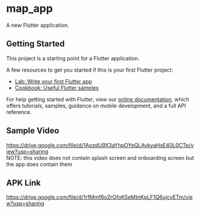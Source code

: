 # map_app

A new Flutter application.

## Getting Started

This project is a starting point for a Flutter application.

A few resources to get you started if this is your first Flutter project:

- [Lab: Write your first Flutter app](https://flutter.dev/docs/get-started/codelab)
- [Cookbook: Useful Flutter samples](https://flutter.dev/docs/cookbook)

For help getting started with Flutter, view our
[online documentation](https://flutter.dev/docs), which offers tutorials,
samples, guidance on mobile development, and a full API reference.

## Sample Video

https://drive.google.com/file/d/1AozdU9X3aYhpOYeQLAvkyaHsE40L0CTp/view?usp=sharing  
NOTE: this video does not contain splash screen and onboarding screen but the app does contain them

## APK Link

https://drive.google.com/file/d/1rfMmf6oZrGfoK5eMtnKpLF1Q6ujcvETm/view?usp=sharing
